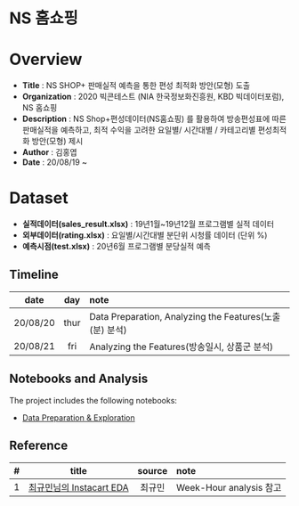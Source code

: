 # NS 홈쇼핑

# Overview

- **Title** : NS SHOP+ 판매실적 예측을 통한 편성 최적화 방안(모형) 도출
- **Organization** : 2020 빅콘테스트 (NIA 한국정보화진흥원, KBD 빅데이터포럼), NS 홈쇼핑
- **Description** : NS Shop+편성데이터(NS홈쇼핑) 를 활용하여 방송편성표에 따른 판매실적을 예측하고, 최적 수익을 고려한 요일별/ 시간대별 / 카테고리별 편성최적화 방안(모형) 제시
- **Author** : 김홍엽
- **Date** : 20/08/19 ~

# Dataset

- **실적데이터(sales_result.xlsx)** : 19년1월~19년12월 프로그램별 실적 데이터
- **외부데이터(rating.xlsx)** : 요일별/시간대별 분단위 시청률 데이터 (단위 %)
- **예측시점(test.xlsx)** : 20년6월 프로그램별 분당실적 예측

## Timeline

|date|day|note|
|:-----:|:-----:|:------|
|20/08/20|thur|Data Preparation, Analyzing the Features(노출(분) 분석)|
|20/08/21|fri|Analyzing the Features(방송일시, 상품군 분석)|

## Notebooks and Analysis

The project includes the following notebooks:

- [Data Preparation & Exploration](https://github.com/hngyb/Project/blob/master/NS-Shop/Data-Preparation-and-Exploration.ipynb "")

## Reference

|#|title|source|note|
|:---:|:--------:|:---------:|:---------|
|1|[최규민님의 Instacart EDA](https://gist.github.com/goodvc78/3653c8f6a510f619d7ad6570111f38d8 "")|최규민|Week-Hour analysis 참고|
